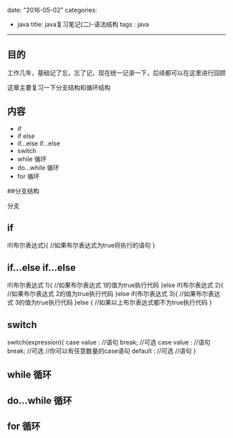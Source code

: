 date: "2016-05-02"
categories: 
  - java
title: java复习笔记(二)-语法结构
tags : java
---

## 目的

工作几年，基础记了忘，忘了记，现在统一记录一下，后续都可以在这里进行回顾

这章主要复习一下分支结构和循环结构

## 内容

- if
- if else
- if...else if...else
- switch
- while 循环
- do…while 循环
- for 循环


##分支结构

分支

## if

if(布尔表达式){
   //如果布尔表达式为true将执行的语句
}


## if...else if...else

if(布尔表达式 1){
   //如果布尔表达式 1的值为true执行代码
}else if(布尔表达式 2){
   //如果布尔表达式 2的值为true执行代码
}else if(布尔表达式 3){
   //如果布尔表达式 3的值为true执行代码
}else {
   //如果以上布尔表达式都不为true执行代码
}


## switch


switch(expression){
    case value :
       //语句
       break; //可选
    case value :
       //语句
       break; //可选
    //你可以有任意数量的case语句
    default : //可选
       //语句
}


## while 循环

## do…while 循环


## for 循环